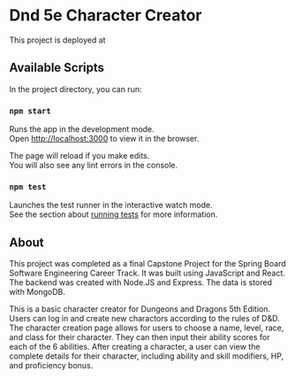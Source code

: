 # Dnd 5e Character Creator

This project is deployed at 

## Available Scripts

In the project directory, you can run:

### `npm start`

Runs the app in the development mode.\
Open [http://localhost:3000](http://localhost:3000) to view it in the browser.

The page will reload if you make edits.\
You will also see any lint errors in the console.

### `npm test`

Launches the test runner in the interactive watch mode.\
See the section about [running tests](https://facebook.github.io/create-react-app/docs/running-tests) for more information.

## About
This project was completed as a final Capstone Project for the Spring Board Software Engineering Career Track. It was built using JavaScript and React. The backend was created with Node.JS and Express. The data is stored with MongoDB.

This is a basic character creator for Dungeons and Dragons 5th Edition. Users can log in and create new charactors according to the rules of D&D. The character creation page allows for users to choose a name, level, race, and class for their character. They can then input their ability scores for each of the 6 abilities. After creating a character, a user can view the complete details for their character, including ability and skill modifiers, HP, and proficiency bonus.
